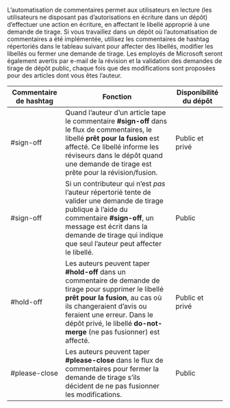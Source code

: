 L’automatisation de commentaires permet aux utilisateurs en lecture (les utilisateurs ne disposant pas d’autorisations en écriture dans un dépôt) d’effectuer une action en écriture, en affectant le libellé approprié à une demande de tirage. Si vous travaillez dans un dépôt où l’automatisation de commentaires a été implémentée, utilisez les commentaires de hashtag répertoriés dans le tableau suivant pour affecter des libellés, modifier les libellés ou fermer une demande de tirage. Les employés de Microsoft seront également avertis par e-mail de la révision et la validation des demandes de tirage de dépôt public, chaque fois que des modifications sont proposées pour des articles dont vous êtes l’auteur.


| Commentaire de hashtag | Fonction | Disponibilité du dépôt |
| --- | --- | --- |
| #sign-off |Quand l’auteur d’un article tape le commentaire **#sign-off** dans le flux de commentaires, le libellé **prêt pour la fusion** est affecté. Ce libellé informe les réviseurs dans le dépôt quand une demande de tirage est prête pour la révision/fusion. |Public et privé |
| #sign-off |Si un contributeur qui n’est *pas* l’auteur répertorié tente de valider une demande de tirage publique à l’aide du commentaire **#sign-off**, un message est écrit dans la demande de tirage qui indique que seul l’auteur peut affecter le libellé. |Public |
| #hold-off |Les auteurs peuvent taper **#hold-off** dans un commentaire de demande de tirage pour supprimer le libellé **prêt pour la fusion**, au cas où ils changeraient d’avis ou feraient une erreur. Dans le dépôt privé, le libellé **do-not-merge** (ne pas fusionner) est affecté. |Public et privé |
| #please-close |Les auteurs peuvent taper **#please-close** dans le flux de commentaires pour fermer la demande de tirage s’ils décident de ne pas fusionner les modifications. |Public |
